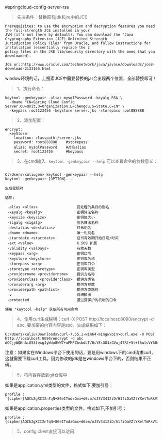 #springcloud-config-server-rsa

>先决条件：替换原有jdk和jre中的JCE
    
    Prerequisites: to use the encryption and decryption features you need the full-strength JCE installed in your 
    JVM (it’s not there by default). You can download the "Java Cryptography Extension (JCE) Unlimited Strength 
    Jurisdiction Policy Files" from Oracle, and follow instructions for installation (essentially replace the 2 
    policy files in the JRE lib/security directory with the ones that you downloaded).
    
    JCE url:http://www.oracle.com/technetwork/java/javase/downloads/jce8-download-2133166.html

window环境的话，上搜索JCE中需要替换的jar会出现两个位置，全部替换即可！

>1、执行命令：

```
keytool -genkeypair -alias mysqlPassword -keyalg RSA \
  -dname "CN=Spring Cloud Config Server,OU=Unit,O=Organization,L=Chengdu,S=State,C=CN" \
  -keypass root123456 -keystore server.jks -storepass root888888
```

>2、添加配置：

```
encrypt:
  keyStore:
    location: classpath:/server.jks
    password: root888888    #storepass
    alias: mysqlPassword    #对应alias
    secret: root123456      #keypass
```

>3、在cmd输入 ``` keytool -genkeypair --help``` 可以查看命令的参数意义：
```

C:\Users\xuliugen> keytool -genkeypair --help
keytool -genkeypair [OPTION]...

生成密钥对

选项:

 -alias <alias>                  要处理的条目的别名
 -keyalg <keyalg>                密钥算法名称
 -keysize <keysize>              密钥位大小
 -sigalg <sigalg>                签名算法名称
 -destalias <destalias>          目标别名
 -dname <dname>                  唯一判别名
 -startdate <startdate>          证书有效期开始日期/时间
 -ext <value>                    X.509 扩展
 -validity <valDays>             有效天数
 -keypass <arg>                  密钥口令
 -keystore <keystore>            密钥库名称
 -storepass <arg>                密钥库口令
 -storetype <storetype>          密钥库类型
 -providername <providername>    提供方名称
 -providerclass <providerclass>  提供方类名
 -providerarg <arg>              提供方参数
 -providerpath <pathlist>        提供方类路径
 -v                              详细输出
 -protected                      通过受保护的机制的口令

使用 "keytool -help" 获取所有可用命令
```
>4、使用curl生成秘钥：curl -X POST http://localhost:8090/encrypt -d abc, 要加密的内容内容是abc，生成结果如下：
```
C:\Users\xuliu\Downloads\curl-7.55.1-win64-mingw\bin>curl.exe -X POST http://localhost:8090/encrypt -d abc
AQCjyWQKnAiG53texg4yWdo8kW7+uFMFZAsbdLT/0sY8sGO1zGVwj47Rf+5t+l5ulsVY6U40BkjzGmF6bC5WKVVhUoU5QQV96Q/iAbaKYjz77nPBmyzmjOTzWkWBvj2Z7E/hO+RTEcSlMPE+txl5AFEXkZqUlzg2KSC+z26aKamgjKoufpNnzEPVwsACaml3k4rhU26SibUfJ9A7UZo3YMqjqqmnrbEvic9/Gb+nZWZFHgCPsSxcmWc82FrObjfK7BZGAQsEynLOEIeG0in8HLD0AHOV8/Y9AWhnXUI8gaq1mjP+P2xWXXMrLok9BKq+ox5hntcgS984m8IE1HAtDRPRttx89IES4AM/BQHs9Mt4lqGCrl7a8Hl/RbgXFp6aQQw=
```

注意：如果实在Windows平台下使用的话，要是用windows下的cmd请求curl，这就需要下载curl工具，因为修改的jdk是在windows平台下的，否则结果不正确。

>5、将内容存放到git仓库中

如果是application.yml类型的文件，格式如下,要加引号：

```
profile : '{cipher}AQCb2gXCI2n7qN+86eITodzGmx+d6zm/oJSV3412iD/61fiQaVZlYXelTmRkVtiKfP3MMan0zQqGYMsj8cAIVGbQ2XMTCj8c8ibDUpUgLGEB+xoR/Elt2OsFP0s2fKejyNRaQoB/VjosrJybjSgwXTYR/SsSdhLohfJqxrw9bn6h/yGv4IOIdkNTPcWFx484/2K4nDq6iXV/y3Zi78frut1WFco3zR0RJrl42nH89TsL3Kt11Eh4BRwQZlXPKmXyhCbFdhBXLxx6Bp3/peVkxoj5hizqb+xIurwlmK6+BJKUhuV1HkOcdmG4+RkqoNDzjcWQGBhsyvoaziIN8NZKeFgsIfpgVn/Ezbn95By8dLqbkDNPTgrK4F0FDTAJfAjLvCk='
```

如果是application.properties类型的文件，格式如下,不加引号：
```
profile : {cipher}AQCb2gXCI2n7qN+86eITodzGmx+d6zm/oJSV3412iD/61fiQaVZlYXelTmRkVtiKfP3MMan0zQqGYMsj8cAIVGbQ2XMTCj8c8ibDUpUgLGEB+xoR/Elt2OsFP0s2fKejyNRaQoB/VjosrJybjSgwXTYR/SsSdhLohfJqxrw9bn6h/yGv4IOIdkNTPcWFx484/2K4nDq6iXV/y3Zi78frut1WFco3zR0RJrl42nH89TsL3Kt11Eh4BRwQZlXPKmXyhCbFdhBXLxx6Bp3/peVkxoj5hizqb+xIurwlmK6+BJKUhuV1HkOcdmG4+RkqoNDzjcWQGBhsyvoaziIN8NZKeFgsIfpgVn/Ezbn95By8dLqbkDNPTgrK4F0FDTAJfAjLvCk=
```

>5、config client直接可以访问:
